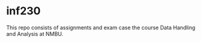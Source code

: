 # inf230
This repo consists of assignments and exam case the course Data Handling and Analysis at NMBU.
